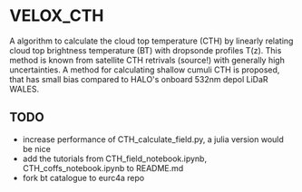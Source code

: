 # VELOX_CTH

A algorithm to calculate the cloud top temperature (CTH) by linearly relating cloud top brightness temperature (BT) with dropsonde profiles T(z). This method is known from satellite CTH retrivals (source!) with generally high uncertainties. A method for calculating shallow cumuli CTH is proposed, that has small bias compared to HALO's onboard 532nm depol LiDaR WALES.  

## TODO

-   increase performance of CTH_calculate_field.py, a julia version would be nice
-   add the tutorials from CTH_field_notebook.ipynb, CTH_coffs_notebook.ipynb to README.md
-   fork bt catalogue to eurc4a repo
